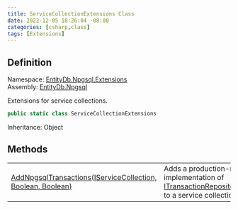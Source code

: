 ```yaml
---
title: ServiceCollectionExtensions Class
date: 2022-12-05 18:26:04 -08:00
categories: [csharp,class]
tags: [Extensions]
---
```


## Definition
Namespace: <a href='/posts/csharp.namespace.entitydb.npgsql.extensions/'>EntityDb.Npgsql.Extensions</a><br />
Assembly: <a href='/posts/csharp.assembly.entitydb.npgsql/'>EntityDb.Npgsql</a><br />

Extensions for service collections.

```cs
public static class ServiceCollectionExtensions
```
Inheritance: Object
## Methods
<table><tr><td><!--/posts/csharp.notimplemented.entitydb.npgsql.extensions.servicecollectionextensions.addnpgsqltransactions/--><a href='#'>AddNpgsqlTransactions(IServiceCollection, Boolean, Boolean)</a></td><td>
Adds a production-ready implementation of <a href='/posts/csharp.interface.entitydb.abstractions.transactions.itransactionrepositoryfactory/'>ITransactionRepositoryFactory</a> to a service
collection.
</td></tr></table>
